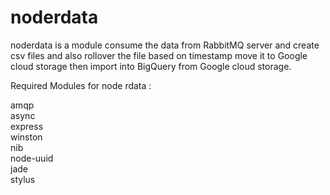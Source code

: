 <b>noderdata</b>
=========

noderdata is a module consume the data from RabbitMQ server and create csv files and also rollover the file based on timestamp 
move it to Google cloud storage then import into BigQuery from Google cloud storage.

Required Modules for node rdata :

amqp<br>
async<br>
express<br>
winston<br>
nib<br>
node-uuid<br>
jade<br>
stylus<br>

